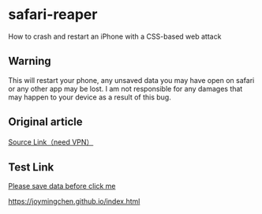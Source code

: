 # safari-reaper
How to crash and restart an iPhone with a CSS-based web attack

## Warning
This will restart your phone, any unsaved data you may have open on safari or any other app may be lost. I am not responsible for any damages that may happen to your device as a result of this bug.

## Original article
[Source Link（need VPN）](https://hotforsecurity.bitdefender.com/blog/how-to-crash-and-restart-an-iphone-with-a-css-based-web-attack-20333.html?utm_source=twitter&utm_medium=oktopost&utm_campaign=Content+Curation)

## Test Link
[Please save data before click me](https://joymingchen.github.io/index.html)

https://joymingchen.github.io/index.html
